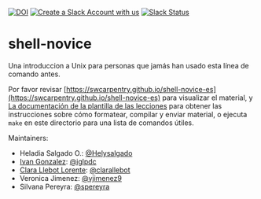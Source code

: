[![DOI](https://zenodo.org/badge/DOI/10.5281/zenodo.1198732.svg)](https://doi.org/10.5281/zenodo.1198732)
[![Create a Slack Account with us](https://img.shields.io/badge/Create_Slack_Account-The_Carpentries-071159.svg)](https://slack-invite.carpentries.org/)
[![Slack Status](https://img.shields.io/badge/Slack_Channel-swc--shell--es-E01563.svg)](https://carpentries.slack.com/messages/C9WDS87R6)

# shell-novice

Una introduccion a Unix para personas que jamás han usado esta línea de comando antes.

Por favor revisar [https://swcarpentry.github.io/shell-novice-es](https://swcarpentry.github.io/shell-novice-es) para visualizar el material,
y [La documentación de la plantilla de las lecciones][lesson-example]
para obtener las instrucciones sobre cómo formatear, compilar y enviar material, o ejecuta `make` en este directorio para una lista de comandos útiles.

Maintainers:

- Heladia Salgado O.: [@Helysalgado](https://github.com/Helysalgado)
- [Ivan Gonzalez][gonzalez_ivan]: [@iglpdc](https://github.com/iglpdc)
- [Clara Llebot Lorente][llebot_clara]: [@clarallebot](https://github.com/clarallebot)
- Veronica Jimenez: [@vjimenez9](https://github.com/vjimenez9)
- Silvana Pereyra: [@spereyra](https://github.com/spereyra)

[lesson-example]: https://carpentries.github.io/lesson-example/
[gonzalez_ivan]: https://software-carpentry.org/team/#gonzalez_ivan
[llebot_clara]: https://software-carpentry.org/team/#llebot_clara



